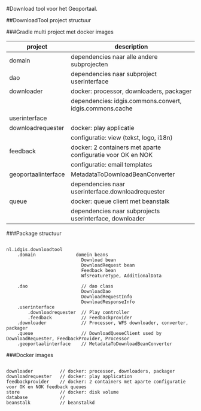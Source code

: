 

#Download tool voor het Geoportaal.

##DownloadTool project structuur

###Gradle multi project met docker images

| project | description |
| --- | --- |
| domain                  | dependencies naar alle andere subprojecten |
| dao                     | dependencies naar subproject userinterface |
| downloader              | docker: processor, downloaders, packager |
| 					      | dependencies: idgis.commons.convert, idgis.commons.cache |  
| userinterface | |
|   downloadrequester     | docker: play applicatie |
|                         | configuratie: view (tekst, logo, i18n) |
|   feedback              | docker: 2 containers met aparte configuratie voor OK en NOK |
|                         | configuratie: email templates |
| geoportaalinterface     | MetadataToDownloadBeanConverter |
|                         | dependencies naar userinterface.downloadrequester |
| queue                   | docker: queue client met beanstalk |
|                         | dependencies naar subprojects userinterface, downloader |


###Package structuur

```

nl.idgis.downloadtool
    .domain               domein beans 
                            Download bean
                            DownloadRequest bean
                            Feedback bean
                            WfsFeatureType, AdditionalData
                            
    .dao                    // dao class
                            DownloadDao
                            DownloadRequestInfo
                            DownloadResponseInfo
    .userinterface
        .downloadrequester  // Play controller
        .feedback           // Feedbackprovider
    .downloader             // Processor, WFS downloader, converter, packager
    .queue                  // DownloadQueueClient used by DownloadRequester, FeedbackProvider, Processor
    .geoportaalinterface    // MetadataToDownloadBeanConverter

```

###Docker images

```

downloader          // docker: processor, downloaders, packager
downloadrequester   // docker: play application
feedbackprovider    // docker: 2 containers met aparte configuratie voor OK en NOK feedback queues
store               // docker: disk volume  
database            // 
beanstalk 			// beanstalkd

```
